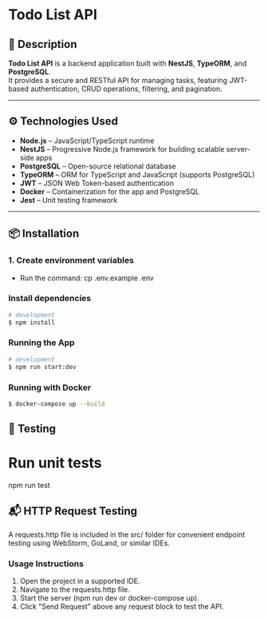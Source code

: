# Todo List API

## 📌 Description

**Todo List API** is a backend application built with **NestJS**, **TypeORM**, and **PostgreSQL**.  
It provides a secure and RESTful API for managing tasks,
featuring JWT-based authentication, CRUD operations, filtering, and pagination.

---

## ⚙️ Technologies Used

- **Node.js** – JavaScript/TypeScript runtime
- **NestJS** – Progressive Node.js framework for building scalable server-side apps
- **PostgreSQL** – Open-source relational database
- **TypeORM** – ORM for TypeScript and JavaScript (supports PostgreSQL)
- **JWT** – JSON Web Token-based authentication
- **Docker** – Containerization for the app and PostgreSQL
- **Jest** – Unit testing framework

---

## 📦 Installation

### 1. Create environment variables
- Run the command: cp .env.example .env

### Install dependencies
```bash
# development
$ npm install
```

### Running the App
```bash
# development
$ npm run start:dev
```

### Running with Docker
```bash
$ docker-compose up --build
```

## 🧪 Testing
# Run unit tests
npm run test

## 📬 HTTP Request Testing
A requests.http file is included in the src/ folder for convenient endpoint testing using WebStorm, GoLand, or similar IDEs.

### Usage Instructions
1. Open the project in a supported IDE.
2. Navigate to the requests.http file.
3. Start the server (npm run dev or docker-compose up).
4. Click "Send Request" above any request block to test the API.
